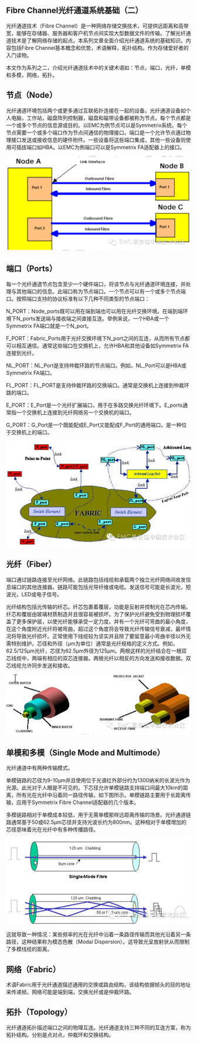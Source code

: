 ## Fibre Channel光纤通道系统基础（二）

光纤通道技术（Fibre Channel）是一种网络存储交换技术，可提供远距离和高带宽，能够在存储器、服务器和客户机节点间实现大型数据文件的传输。了解光纤通道技术是了解网络存储的起点。本系列文章全面介绍光纤通道系统的基础知识。内容包括Fibre Channel基本概念和优势，术语解释，拓扑结构。作为存储爱好者的入门读物。

本文作为系列之二，介绍光纤通道技术中的关键术语如：节点，端口，光纤，单模和多模，网络，拓扑。

## 节点（Node）

光纤通道环境包括两个或更多通过互联拓扑连接在一起的设备。光纤通道设备如个人电脑，工作站，磁盘阵列控制器，磁盘和磁带设备都被称为节点。每个节点都是一个或多个节点的信息源或目的。以EMC为例节点可以是Symmetrix系统。每个节点需要一个或多个端口作为节点间通信的物理接口。端口是一个允许节点通过物理接口发送或接收信息的硬件附件。一些设备将这些端口集成，其他一些设备则使用可插拔端口如HBA。以EMC为例端口可以是Symmetrix FA适配器上的接口。

![img](pics/2.7.2.1.png)

## 端口（Ports）

每一个光纤通道节点包含至少一个硬件端口，将该节点与光纤通道环境连接，并处理与其他端口的信息。此端口称为节点端口。一个节点可以有一个或多个节点端口。按照端口支持的协议标准有以下几种不同类型的节点端口：

N_PORT：Node_ports既可以用在端到端也可以用在光纤交换环境。在端到端环境下N_ports发送端与接收端之间直接互连。举例来说，一个HBA或一个Symmetrix FA端口就是一个N_port。

F_PORT：Fabric_Ports用于光纤交换环境下N_port之间的互连，从而所有节点都可以相互通信。通常这些端口在交换机上，允许HBA和其他设备如Symmetrix FA连接到光纤。

NL_PORT：NL_Port是支持仲裁环路的节点端口。例如，NL_Port可以是HBA或Symmetrix FA端口。

FL_PORT：FL_PORT是支持仲裁环路的交换端口。通常是交换机上连接到仲裁环路的端口。

E_PORT：E_Port是一个光纤扩展端口，用于在多路交换光纤环境下。E_ports通常指一个交换机上连接到光纤网络另一个交换机的端口。

G_PORT：G_Port是一个既能配成E_Port又能配成F_Port的通用端口。是一种位于交换机上的端口。

![img](pics/2.7.2.2.jpg)

## 光纤（Fiber）

端口通过链路连接至光纤网络。此链路包括线缆和承载两个独立光纤网络间收发信息端口的其他连接器。链路可能包括光导纤维或电缆。发送信号可能是长波光，短波光，LED或电子信号。

光纤结构包括光传输的纤芯。纤芯包裹着覆层，功能是反射并控制光在芯内传输。纤芯和覆层由玻璃材质制造并且很容易被损坏。为了保护光纤避免受到物理损坏覆盖了更多保护层，以使光纤能够承受一定力度。并有一个光纤可弯曲的最小角度，在这个角度附近光纤将被弯曲，超过这个角度将会导致光纤传输信号衰减，最坏情况将导致光纤损坏。正常使用下线缆较为坚实并且除了要留意最小弯曲半径以外无需特别维护。芯径和外径（µm为单位）通常是光纤规格的定义方式。例如，62.5/125µm光纤，芯径为62.5µm外径为125µm。两根这样的光纤结合在一根双芯线缆中，两端有相应的双芯连接器。两根光纤以相反的方向发送和接收数据。双芯线缆允许同步发送和接收。

![img](pics/2.7.2.3.jpg)

## 单模和多模（Single Mode and Multimode）

光纤通道中有两种传输模式。

单模链路的芯径为9-10µm并且使用位于光谱红外部分约为1300纳米的长波光作为光源。此光对于人眼是不可见的。下芯径允许单模链路支持端口间最大10km的距离，所有光在光纤中沿着同一路径传输，如下图所示。单模链路主要用于长距离传输，应用于Symmetrix Fibre Channel适配器的几个版本。

多模链路相对于单模成本较低，用于无需单模那样远距离传输的场景。光纤通道链路通常基于50或62.5µm芯径并支持光波长约为800nm。这种相对于单模增加的芯径意味着光在光纤中有多种传播路径。

![img](pics/2.7.2.4.jpg)

这就导致一种情况：某些频率的光在光纤中沿着一条路径传输而其他光沿着另一条路径，这种结果称为模态色散（Modal Dispersion）。这导致光呈放射状从而限制了多模线缆的距离。

## 网络（Fabric）

术语Fabric用于光纤通道描述通用的交换或路由结构，该结构依据帧头的目的地址来传递帧。网络可能是端到端，交换光纤或是仲裁环路。

## 拓扑（Topology）

光纤通道拓扑描述端口之间的物理互连。光纤通道支持三种不同的互连方案，称为拓扑结构。分别是点对点，仲裁环和交换结构。